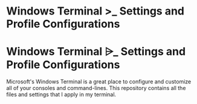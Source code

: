 # Windows Terminal >_ Settings and Profile Configurations

# Windows Terminal ⩥_ Settings and Profile Configurations

Microsoft's Windows Terminal is a great place to configure and customize all of your consoles and command-lines.
This repository contains all the files and settings that I apply in my terminal.

